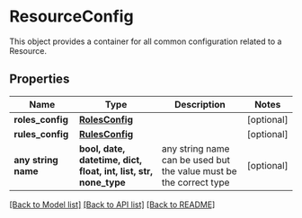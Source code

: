 # ResourceConfig

This object provides a container for all common configuration related to a Resource. 

## Properties
Name | Type | Description | Notes
------------ | ------------- | ------------- | -------------
**roles_config** | [**RolesConfig**](RolesConfig.md) |  | [optional] 
**rules_config** | [**RulesConfig**](RulesConfig.md) |  | [optional] 
**any string name** | **bool, date, datetime, dict, float, int, list, str, none_type** | any string name can be used but the value must be the correct type | [optional]

[[Back to Model list]](../README.md#documentation-for-models) [[Back to API list]](../README.md#documentation-for-api-endpoints) [[Back to README]](../README.md)


